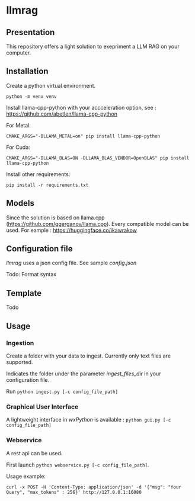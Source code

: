 # llmrag

## Presentation

This repository offers a light solution to exepriment a LLM RAG on your computer. 

## Installation

Create a python virtual environment.

```
python -m venv venv
```

Install llama-cpp-python with your accceleration option, see : https://github.com/abetlen/llama-cpp-python

For Metal:
```
CMAKE_ARGS="-DLLAMA_METAL=on" pip install llama-cpp-python
```

For Cuda:
```
CMAKE_ARGS="-DLLAMA_BLAS=ON -DLLAMA_BLAS_VENDOR=OpenBLAS" pip install llama-cpp-python
```

Install other requirements:
```
pip install -r requirements.txt
```

## Models

Since the solution is based on llama.cpp (https://github.com/ggerganov/llama.cpp). Every compatible model can be used. For eample : https://huggingface.co/ikawrakow

## Configuration file

*llmrag* uses a json config file. See sample _config.json_

Todo: Format syntax

## Template

Todo

## Usage

### Ingestion

Create a folder with your data to ingest. Currently only text files are supported.

Indicates the folder under the parameter _ingest_files_dir_ in your configuration file.

Run `python ingest.py [-c config_file_path]`

### Graphical User Interface

A lightweight interface in _wxPython_ is available : `python gui.py [-c config_file_path]`

### Webservice

A rest api can be used.

First launch `python webservice.py [-c config_file_path]`.

Usage example:
```
curl -x POST -H 'Content-Type: application/json' -d '{"msg": "Your Query", "max_tokens" : 256}' http://127.0.0.1:16080
```